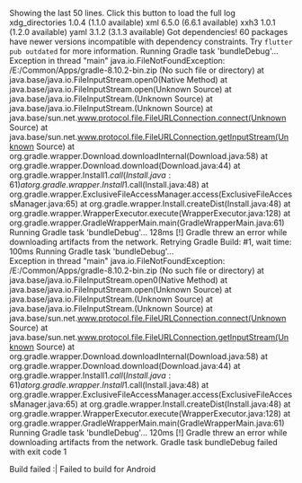 Showing the last 50 lines. Click this button to load the full log
  xdg_directories 1.0.4 (1.1.0 available)
  xml 6.5.0 (6.6.1 available)
  xxh3 1.0.1 (1.2.0 available)
  yaml 3.1.2 (3.1.3 available)
Got dependencies!
60 packages have newer versions incompatible with dependency constraints.
Try `flutter pub outdated` for more information.
Running Gradle task 'bundleDebug'...                            
Exception in thread "main" java.io.FileNotFoundException: /E:/Common/Apps/gradle-8.10.2-bin.zip (No such file or directory)
	at java.base/java.io.FileInputStream.open0(Native Method)
	at java.base/java.io.FileInputStream.open(Unknown Source)
	at java.base/java.io.FileInputStream.<init>(Unknown Source)
	at java.base/java.io.FileInputStream.<init>(Unknown Source)
	at java.base/sun.net.www.protocol.file.FileURLConnection.connect(Unknown Source)
	at java.base/sun.net.www.protocol.file.FileURLConnection.getInputStream(Unknown Source)
	at org.gradle.wrapper.Download.downloadInternal(Download.java:58)
	at org.gradle.wrapper.Download.download(Download.java:44)
	at org.gradle.wrapper.Install$1.call(Install.java:61)
	at org.gradle.wrapper.Install$1.call(Install.java:48)
	at org.gradle.wrapper.ExclusiveFileAccessManager.access(ExclusiveFileAccessManager.java:65)
	at org.gradle.wrapper.Install.createDist(Install.java:48)
	at org.gradle.wrapper.WrapperExecutor.execute(WrapperExecutor.java:128)
	at org.gradle.wrapper.GradleWrapperMain.main(GradleWrapperMain.java:61)
Running Gradle task 'bundleDebug'...                               128ms
[!] Gradle threw an error while downloading artifacts from the network.
Retrying Gradle Build: #1, wait time: 100ms
Running Gradle task 'bundleDebug'...                            
Exception in thread "main" java.io.FileNotFoundException: /E:/Common/Apps/gradle-8.10.2-bin.zip (No such file or directory)
	at java.base/java.io.FileInputStream.open0(Native Method)
	at java.base/java.io.FileInputStream.open(Unknown Source)
	at java.base/java.io.FileInputStream.<init>(Unknown Source)
	at java.base/java.io.FileInputStream.<init>(Unknown Source)
	at java.base/sun.net.www.protocol.file.FileURLConnection.connect(Unknown Source)
	at java.base/sun.net.www.protocol.file.FileURLConnection.getInputStream(Unknown Source)
	at org.gradle.wrapper.Download.downloadInternal(Download.java:58)
	at org.gradle.wrapper.Download.download(Download.java:44)
	at org.gradle.wrapper.Install$1.call(Install.java:61)
	at org.gradle.wrapper.Install$1.call(Install.java:48)
	at org.gradle.wrapper.ExclusiveFileAccessManager.access(ExclusiveFileAccessManager.java:65)
	at org.gradle.wrapper.Install.createDist(Install.java:48)
	at org.gradle.wrapper.WrapperExecutor.execute(WrapperExecutor.java:128)
	at org.gradle.wrapper.GradleWrapperMain.main(GradleWrapperMain.java:61)
Running Gradle task 'bundleDebug'...                               120ms
[!] Gradle threw an error while downloading artifacts from the network.
Gradle task bundleDebug failed with exit code 1


Build failed :|
Failed to build for Android